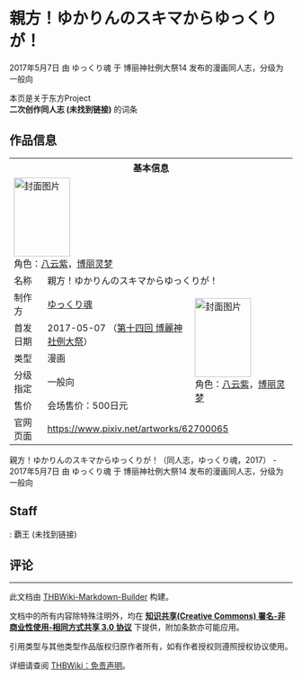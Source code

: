 # 親方！ゆかりんのスキマからゆっくりが！

<!-- source html: G:\repos\THBWiki-Markdown-Builder\THBWikiMarkdown\Temp\main\5\55\ns0%3A%E8%A6%AA%E6%96%B9%EF%BC%81%E3%82%86%E3%81%8B%E3%82%8A%E3%82%93%E3%81%AE%E3%82%B9%E3%82%AD%E3%83%9E%E3%81%8B%E3%82%89%E3%82%86%E3%81%A3%E3%81%8F%E3%82%8A%E3%81%8C%EF%BC%81.html -->

2017年5月7日 由 ゆっくり魂 于 博丽神社例大祭14 发布的漫画同人志，分级为 一般向

本页是关于东方Project  
 **二次创作同人志 (未找到链接)** 的词条
## 作品信息

<table><tbody><tr><th colspan="3">基本信息</th></tr><tr><td class="cover-artwork-mobile" colspan="2"><a href="./文件-親方！ゆかりんのスキマからゆっくりが！封面.jpg.md" class="image" title="封面图片"><img alt="封面图片" src="https://upload.thwiki.cc/thumb/a/a4/%E8%A6%AA%E6%96%B9%EF%BC%81%E3%82%86%E3%81%8B%E3%82%8A%E3%82%93%E3%81%AE%E3%82%B9%E3%82%AD%E3%83%9E%E3%81%8B%E3%82%89%E3%82%86%E3%81%A3%E3%81%8F%E3%82%8A%E3%81%8C%EF%BC%81%E5%B0%81%E9%9D%A2.jpg/100px-%E8%A6%AA%E6%96%B9%EF%BC%81%E3%82%86%E3%81%8B%E3%82%8A%E3%82%93%E3%81%AE%E3%82%B9%E3%82%AD%E3%83%9E%E3%81%8B%E3%82%89%E3%82%86%E3%81%A3%E3%81%8F%E3%82%8A%E3%81%8C%EF%BC%81%E5%B0%81%E9%9D%A2.jpg" decoding="async" loading="lazy" width="100" height="140" srcset="https://upload.thwiki.cc/thumb/a/a4/%E8%A6%AA%E6%96%B9%EF%BC%81%E3%82%86%E3%81%8B%E3%82%8A%E3%82%93%E3%81%AE%E3%82%B9%E3%82%AD%E3%83%9E%E3%81%8B%E3%82%89%E3%82%86%E3%81%A3%E3%81%8F%E3%82%8A%E3%81%8C%EF%BC%81%E5%B0%81%E9%9D%A2.jpg/150px-%E8%A6%AA%E6%96%B9%EF%BC%81%E3%82%86%E3%81%8B%E3%82%8A%E3%82%93%E3%81%AE%E3%82%B9%E3%82%AD%E3%83%9E%E3%81%8B%E3%82%89%E3%82%86%E3%81%A3%E3%81%8F%E3%82%8A%E3%81%8C%EF%BC%81%E5%B0%81%E9%9D%A2.jpg 1.5x, https://upload.thwiki.cc/thumb/a/a4/%E8%A6%AA%E6%96%B9%EF%BC%81%E3%82%86%E3%81%8B%E3%82%8A%E3%82%93%E3%81%AE%E3%82%B9%E3%82%AD%E3%83%9E%E3%81%8B%E3%82%89%E3%82%86%E3%81%A3%E3%81%8F%E3%82%8A%E3%81%8C%EF%BC%81%E5%B0%81%E9%9D%A2.jpg/201px-%E8%A6%AA%E6%96%B9%EF%BC%81%E3%82%86%E3%81%8B%E3%82%8A%E3%82%93%E3%81%AE%E3%82%B9%E3%82%AD%E3%83%9E%E3%81%8B%E3%82%89%E3%82%86%E3%81%A3%E3%81%8F%E3%82%8A%E3%81%8C%EF%BC%81%E5%B0%81%E9%9D%A2.jpg 2x" data-file-width="768" data-file-height="1071"></a><div class="cover-char">角色：<a href="./八云紫.md" title="八云紫">八云紫</a>，<a href="./博丽灵梦.md" title="博丽灵梦">博丽灵梦</a></div></td>
</tr><tr><td class="label">名称</td><td colspan="2"> 親方！ゆかりんのスキマからゆっくりが！ </td></tr><tr><td class="label">制作方</td><td><a href="./ゆっくり魂.md" title="ゆっくり魂">ゆっくり魂</a></td><td class="cover-artwork" rowspan="5" style="min-width:140px;"><a href="./文件-親方！ゆかりんのスキマからゆっくりが！封面.jpg.md" class="image" title="封面图片"><img alt="封面图片" src="https://upload.thwiki.cc/thumb/a/a4/%E8%A6%AA%E6%96%B9%EF%BC%81%E3%82%86%E3%81%8B%E3%82%8A%E3%82%93%E3%81%AE%E3%82%B9%E3%82%AD%E3%83%9E%E3%81%8B%E3%82%89%E3%82%86%E3%81%A3%E3%81%8F%E3%82%8A%E3%81%8C%EF%BC%81%E5%B0%81%E9%9D%A2.jpg/100px-%E8%A6%AA%E6%96%B9%EF%BC%81%E3%82%86%E3%81%8B%E3%82%8A%E3%82%93%E3%81%AE%E3%82%B9%E3%82%AD%E3%83%9E%E3%81%8B%E3%82%89%E3%82%86%E3%81%A3%E3%81%8F%E3%82%8A%E3%81%8C%EF%BC%81%E5%B0%81%E9%9D%A2.jpg" decoding="async" loading="lazy" width="100" height="140" srcset="https://upload.thwiki.cc/thumb/a/a4/%E8%A6%AA%E6%96%B9%EF%BC%81%E3%82%86%E3%81%8B%E3%82%8A%E3%82%93%E3%81%AE%E3%82%B9%E3%82%AD%E3%83%9E%E3%81%8B%E3%82%89%E3%82%86%E3%81%A3%E3%81%8F%E3%82%8A%E3%81%8C%EF%BC%81%E5%B0%81%E9%9D%A2.jpg/150px-%E8%A6%AA%E6%96%B9%EF%BC%81%E3%82%86%E3%81%8B%E3%82%8A%E3%82%93%E3%81%AE%E3%82%B9%E3%82%AD%E3%83%9E%E3%81%8B%E3%82%89%E3%82%86%E3%81%A3%E3%81%8F%E3%82%8A%E3%81%8C%EF%BC%81%E5%B0%81%E9%9D%A2.jpg 1.5x, https://upload.thwiki.cc/thumb/a/a4/%E8%A6%AA%E6%96%B9%EF%BC%81%E3%82%86%E3%81%8B%E3%82%8A%E3%82%93%E3%81%AE%E3%82%B9%E3%82%AD%E3%83%9E%E3%81%8B%E3%82%89%E3%82%86%E3%81%A3%E3%81%8F%E3%82%8A%E3%81%8C%EF%BC%81%E5%B0%81%E9%9D%A2.jpg/201px-%E8%A6%AA%E6%96%B9%EF%BC%81%E3%82%86%E3%81%8B%E3%82%8A%E3%82%93%E3%81%AE%E3%82%B9%E3%82%AD%E3%83%9E%E3%81%8B%E3%82%89%E3%82%86%E3%81%A3%E3%81%8F%E3%82%8A%E3%81%8C%EF%BC%81%E5%B0%81%E9%9D%A2.jpg 2x" data-file-width="768" data-file-height="1071"></a><div class="cover-char">角色：<a href="./八云紫.md" title="八云紫">八云紫</a>，<a href="./博丽灵梦.md" title="博丽灵梦">博丽灵梦</a></div></td>
</tr><tr><td class="label">首发日期</td><td>2017-05-07&#160;（<a href="/展会作品列表?e=%E5%8D%9A%E4%B8%BD%E7%A5%9E%E7%A4%BE%E4%BE%8B%E5%A4%A7%E7%A5%AD%2314">第十四回 博麗神社例大祭</a>）</td></tr><tr><td class="label">类型</td><td>漫画</td></tr><tr><td class="label">分级指定</td><td>一般向</td></tr><tr><td class="label">售价</td><td>会场售价：500日元</td></tr>
<tr><td class="label">官网页面</td><td colspan="2"><a rel="nofollow" class="external free" href="https://www.pixiv.net/artworks/62700065">https://www.pixiv.net/artworks/62700065</a></td></tr></tbody></table>

親方！ゆかりんのスキマからゆっくりが！（同人志，ゆっくり魂，2017） - 2017年5月7日 由 ゆっくり魂 于 博丽神社例大祭14 发布的漫画同人志，分级为 一般向
## Staff
: 覇王 (未找到链接)

## 评论




---

此文档由 [THBWiki-Markdown-Builder](https://github.com/Delsin-Yu/THBWiki-Markdown-Builder) 构建。

文档中的所有内容除特殊注明外，均在 [**知识共享(Creative Commons) 署名-非商业性使用-相同方式共享 3.0 协议**](https://creativecommons.org/licenses/by-sa/3.0/deed.zh-hans) 下提供，附加条款亦可能应用。

引用类型与其他类型作品版权归原作者所有，如有作者授权则遵照授权协议使用。

详细请查阅 [THBWiki：免责声明](https://thbwiki.cc/THBWiki:%E5%85%8D%E8%B4%A3%E5%A3%B0%E6%98%8E)。

